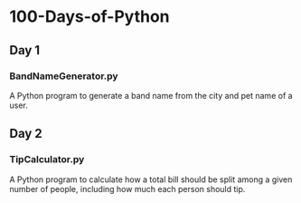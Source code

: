 # 100-Days-of-Python

## Day 1
### BandNameGenerator.py
A Python program to generate a band name from the city and pet name of a user.

## Day 2
### TipCalculator.py
A Python program to calculate how a total bill should be split among a given number of people, including how much each person should tip.
